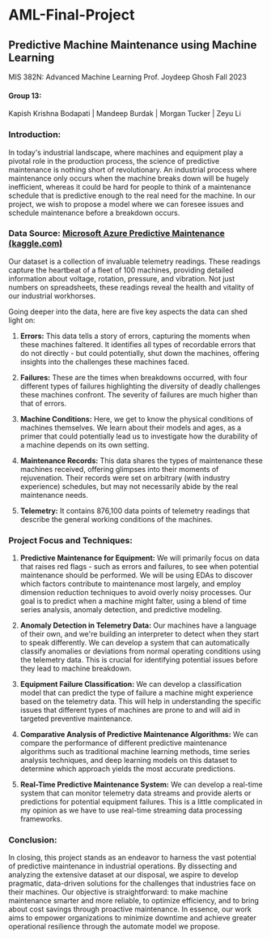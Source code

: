 # AML-Final-Project
## Predictive Machine Maintenance using Machine Learning 

MIS 382N: Advanced Machine Learning
Prof. Joydeep Ghosh
Fall 2023

#### Group 13:
Kapish Krishna Bodapati |
Mandeep Burdak |
Morgan Tucker |
Zeyu Li

### Introduction:

In today's industrial landscape, where machines and equipment play a pivotal role in the production process, the science of predictive maintenance is nothing short of revolutionary. An industrial process where maintenance only occurs when the machine breaks down will be hugely inefficient, whereas it could be hard for people to think of a maintenance schedule that is predictive enough to the real need for the machine. In our project, we wish to propose a model where we can foresee issues and schedule maintenance before a breakdown occurs.

### Data Source: [Microsoft Azure Predictive Maintenance (kaggle.com)](https://www.kaggle.com/datasets/arnabbiswas1/microsoft-azure-predictive-maintenance/data)

Our dataset is a collection of invaluable telemetry readings. These readings capture the heartbeat of a fleet of 100 machines, providing detailed information about voltage, rotation, pressure, and vibration. Not just numbers on spreadsheets, these readings reveal the health and vitality of our industrial workhorses.

Going deeper into the data, here are five key aspects the data can shed light on:

1. **Errors:** This data tells a story of errors, capturing the moments when these machines faltered. It identifies all types of recordable errors that do not directly - but could potentially, shut down the machines, offering insights into the challenges these machines faced.

2. **Failures:** These are the times when breakdowns occurred, with four different types of failures highlighting the diversity of deadly challenges these machines confront. The severity of failures are much higher than that of errors.

3. **Machine Conditions:** Here, we get to know the physical conditions of machines themselves. We learn about their models and ages, as a primer that could potentially lead us to investigate how the durability of a machine depends on its own setting.

4. **Maintenance Records:** This data shares the types of maintenance these machines received, offering glimpses into their moments of rejuvenation. Their records were set on arbitrary (with industry experience) schedules, but may not necessarily abide by the real maintenance needs.

5. **Telemetry:** It contains 876,100 data points of telemetry readings that describe the general working conditions of the machines.

### Project Focus and Techniques:

1. **Predictive Maintenance for Equipment:** We will primarily focus on data that raises red flags - such as errors and failures, to see when potential maintenance should be performed. We will be using EDAs to discover which factors contribute to maintenance most largely, and employ dimension reduction techniques to avoid overly noisy processes. Our goal is to predict when a machine might falter, using a blend of time series analysis, anomaly detection, and predictive modeling. 

2. **Anomaly Detection in Telemetry Data:** Our machines have a language of their own, and we're building an interpreter to detect when they start to speak differently. We can develop a system that can automatically classify anomalies or deviations from normal operating conditions using the telemetry data. This is crucial for identifying potential issues before they lead to machine breakdown.

3. **Equipment Failure Classification:** We can develop a classification model that can predict the type of failure a machine might experience based on the telemetry data. This will help in understanding the specific issues that different types of machines are prone to and will aid in targeted preventive maintenance.

4. **Comparative Analysis of Predictive Maintenance Algorithms:** We can compare the performance of different predictive maintenance algorithms such as traditional machine learning methods, time series analysis techniques, and deep learning models on this dataset to determine which approach yields the most accurate predictions.

5. **Real-Time Predictive Maintenance System:** We can develop a real-time system that can monitor telemetry data streams and provide alerts or predictions for potential equipment failures. This is a little complicated in my opinion as we have to use real-time streaming data processing frameworks.

### Conclusion:

In closing, this project stands as an endeavor to harness the vast potential of predictive maintenance in industrial operations. By dissecting and analyzing the extensive dataset at our disposal, we aspire to develop pragmatic, data-driven solutions for the challenges that industries face on their machines.
Our objective is straightforward: to make machine maintenance smarter and more reliable, to optimize efficiency, and to bring about cost savings through proactive maintenance. In essence, our work aims to empower organizations to minimize downtime and achieve greater operational resilience through the automate model we propose.
